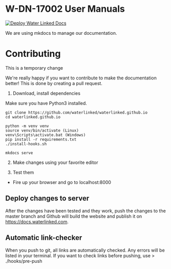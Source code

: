 # W-DN-17002 User Manuals

[![Deploy Water Linked Docs](https://github.com/waterlinked/waterlinked.github.io/actions/workflows/build.yml/badge.svg)](https://github.com/waterlinked/waterlinked.github.io/actions/workflows/build.yml)

We are using mkdocs to manage our documentation.

# Contributing
This is a temporary change

We're really happy if you want to contribute to make the documentation better!
This is done by creating a pull request.

1. Download, install dependencies

Make sure you have Python3 installed.

```
git clone https://github.com/waterlinked/waterlinked.github.io
cd waterlinked.github.io

python -m venv venv
source venv/bin/activate (Linux)
venv\Scripts\activate.bat (Windows)
pip install -r requirements.txt
./install-hooks.sh

mkdocs serve
```

2. Make changes using your favorite editor

3. Test them

* Fire up your browser and go to localhost:8000

## Deploy changes to server
After the changes have been tested and they work, push the changes to the master branch and Github will build the website and publish it on https://docs.waterlinked.com.

## Automatic link-checker
When you push to git, all links are automatically checked. Any errors will be listed in your terminal. If you want to check links before pushing, use > ./hooks/pre-push

